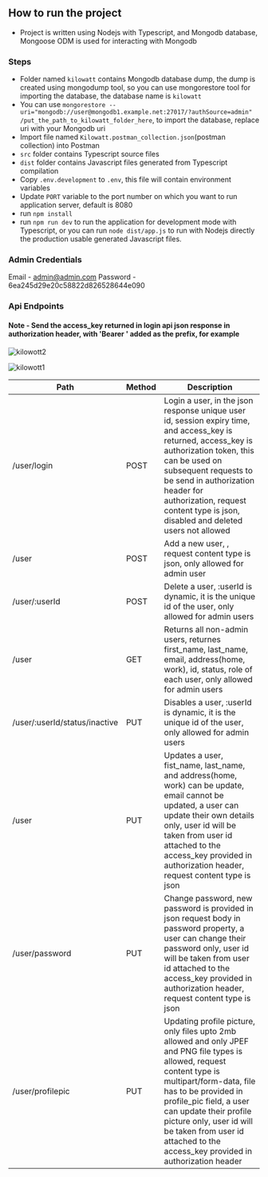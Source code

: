 ## How to run the project

- Project is written using Nodejs with Typescript, and Mongodb database, Mongoose ODM is used for interacting with Mongodb

### Steps
- Folder named `kilowatt` contains Mongodb database dump, the dump is created using mongodump tool, so you can use mongorestore tool for importing the database, the database name is `kilowatt`
- You can use `mongorestore --uri="mongodb://user@mongodb1.example.net:27017/?authSource=admin" /put_the_path_to_kilowatt_folder_here`, to import the database, replace uri with your Mongodb uri
- Import file named `Kilowatt.postman_collection.json`(postman collection) into Postman
- `src` folder contains Typescript source files
- `dist` folder contains Javascript files generated from Typescript compilation
- Copy `.env.development` to `.env`, this file will contain environment variables
- Update `PORT` variable to the port number on which you want to run application server, default is 8080
- run `npm install`
- run `npm run dev` to run the application for development mode with Typescript, or you can run `node dist/app.js` to run with Nodejs directly the production usable generated Javascript files.

### Admin Credentials
Email - admin@admin.com
Password - 6ea245d29e20c58822d826528644e090

### Api Endpoints

#### Note - Send the access_key returned in login api json response in authorization header, with 'Bearer ' added as the prefix, for example 

![kilowott2](https://user-images.githubusercontent.com/23162713/166186699-e0c41fd4-2c5d-4a47-99f9-783e3ec41c0a.png)

![kilowott1](https://user-images.githubusercontent.com/23162713/166186712-8e5866c7-212a-4537-ae01-b80b096ff17f.png)

| Path  | Method | Description |
| ------------- | ------------- | ------------- |
| /user/login  | POST | Login a user, in the json response unique user id, session expiry time, and access_key is returned, access_key is authorization token, this can be used on subsequent requests to be send in authorization header for authorization, request content type is json, disabled and deleted users not allowed |
| /user | POST | Add a new user, , request content type is json, only allowed for admin user |
| /user/:userId | POST | Delete a user, :userId is dynamic, it is the unique id of the user, only allowed for admin users |
| /user | GET | Returns all non-admin users, returnes first_name, last_name, email, address(home, work), id, status, role of each user, only allowed for admin users |
| /user/:userId/status/inactive | PUT | Disables a user, :userId is dynamic, it is the unique id of the user, only allowed for admin users |
| /user | PUT | Updates a user, fist_name, last_name, and address(home, work) can be update, email cannot be updated, a user can update their own details only, user id will be taken from user id attached to the access_key provided in authorization header, request content type is json |
| /user/password | PUT | Change password, new password is provided in json request body in password property, a user can change their password only, user id will be taken from user id attached to the access_key provided in authorization header, request content type is json |
| /user/profilepic | PUT | Updating profile picture, only files upto 2mb allowed and only JPEF and PNG file types is allowed, request content type is multipart/form-data, file has to be provided in profile_pic field, a user can update their profile picture only, user id will be taken from user id attached to the access_key provided in authorization header |




